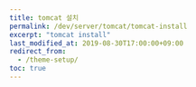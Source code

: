 ```yaml
---
title: tomcat 설치
permalink: /dev/server/tomcat/tomcat-install
excerpt: "tomcat install"
last_modified_at: 2019-08-30T17:00:00+09:00
redirect_from:
  - /theme-setup/
toc: true
---
```


